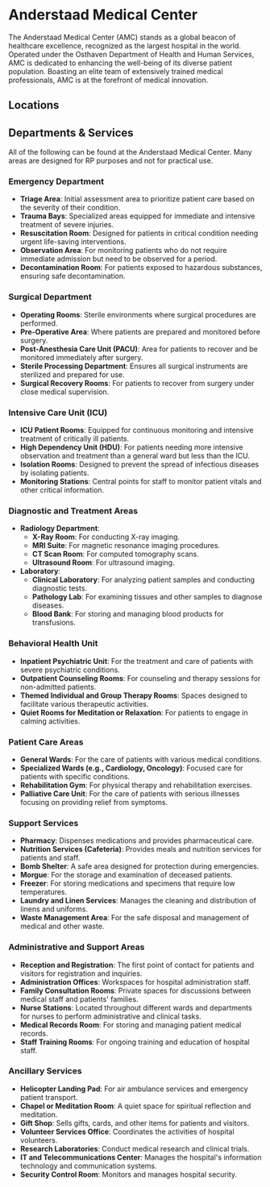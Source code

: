 # Anderstaad Medical Center

The Anderstaad Medical Center (AMC) stands as a global beacon of healthcare excellence, recognized as the largest hospital in the world. Operated under the Osthaven Department of Health and Human Services, AMC is dedicated to enhancing the well-being of its diverse patient population. Boasting an elite team of extensively trained medical professionals, AMC is at the forefront of medical innovation. 



## Locations

## Departments & Services
All of the following can be found at the Anderstaad Medical Center. Many areas are designed for RP purposes and not for practical use.
### Emergency Department
- **Triage Area**: Initial assessment area to prioritize patient care based on the severity of their condition.
- **Trauma Bays**: Specialized areas equipped for immediate and intensive treatment of severe injuries.
- **Resuscitation Room**: Designed for patients in critical condition needing urgent life-saving interventions.
- **Observation Area**: For monitoring patients who do not require immediate admission but need to be observed for a period.
- **Decontamination Room**: For patients exposed to hazardous substances, ensuring safe decontamination.

### Surgical Department
- **Operating Rooms**: Sterile environments where surgical procedures are performed.
- **Pre-Operative Area**: Where patients are prepared and monitored before surgery.
- **Post-Anesthesia Care Unit (PACU)**: Area for patients to recover and be monitored immediately after surgery.
- **Sterile Processing Department**: Ensures all surgical instruments are sterilized and prepared for use.
- **Surgical Recovery Rooms**: For patients to recover from surgery under close medical supervision.

### Intensive Care Unit (ICU)
- **ICU Patient Rooms**: Equipped for continuous monitoring and intensive treatment of critically ill patients.
- **High Dependency Unit (HDU)**: For patients needing more intensive observation and treatment than a general ward but less than the ICU.
- **Isolation Rooms**: Designed to prevent the spread of infectious diseases by isolating patients.
- **Monitoring Stations**: Central points for staff to monitor patient vitals and other critical information.

### Diagnostic and Treatment Areas
- **Radiology Department**:
  - **X-Ray Room**: For conducting X-ray imaging.
  - **MRI Suite**: For magnetic resonance imaging procedures.
  - **CT Scan Room**: For computed tomography scans.
  - **Ultrasound Room**: For ultrasound imaging.
- **Laboratory**:
  - **Clinical Laboratory**: For analyzing patient samples and conducting diagnostic tests.
  - **Pathology Lab**: For examining tissues and other samples to diagnose diseases.
  - **Blood Bank**: For storing and managing blood products for transfusions.

### Behavioral Health Unit
- **Inpatient Psychiatric Unit**: For the treatment and care of patients with severe psychiatric conditions.
- **Outpatient Counseling Rooms**: For counseling and therapy sessions for non-admitted patients.
- **Themed Individual and Group Therapy Rooms**: Spaces designed to facilitate various therapeutic activities.
- **Quiet Rooms for Meditation or Relaxation**: For patients to engage in calming activities.

### Patient Care Areas
- **General Wards**: For the care of patients with various medical conditions.
- **Specialized Wards (e.g., Cardiology, Oncology)**: Focused care for patients with specific conditions.
- **Rehabilitation Gym**: For physical therapy and rehabilitation exercises.
- **Palliative Care Unit**: For the care of patients with serious illnesses focusing on providing relief from symptoms.

### Support Services
- **Pharmacy**: Dispenses medications and provides pharmaceutical care.
- **Nutrition Services (Cafeteria)**: Provides meals and nutrition services for patients and staff.
- **Bomb Shelter**: A safe area designed for protection during emergencies.
- **Morgue**: For the storage and examination of deceased patients.
- **Freezer**: For storing medications and specimens that require low temperatures.
- **Laundry and Linen Services**: Manages the cleaning and distribution of linens and uniforms.
- **Waste Management Area**: For the safe disposal and management of medical and other waste.

### Administrative and Support Areas
- **Reception and Registration**: The first point of contact for patients and visitors for registration and inquiries.
- **Administration Offices**: Workspaces for hospital administration staff.
- **Family Consultation Rooms**: Private spaces for discussions between medical staff and patients' families.
- **Nurse Stations**: Located throughout different wards and departments for nurses to perform administrative and clinical tasks.
- **Medical Records Room**: For storing and managing patient medical records.
- **Staff Training Rooms**: For ongoing training and education of hospital staff.

### Ancillary Services
- **Helicopter Landing Pad**: For air ambulance services and emergency patient transport.
- **Chapel or Meditation Room**: A quiet space for spiritual reflection and meditation.
- **Gift Shop**: Sells gifts, cards, and other items for patients and visitors.
- **Volunteer Services Office**: Coordinates the activities of hospital volunteers.
- **Research Laboratories**: Conduct medical research and clinical trials.
- **IT and Telecommunications Center**: Manages the hospital's information technology and communication systems.
- **Security Control Room**: Monitors and manages hospital security.